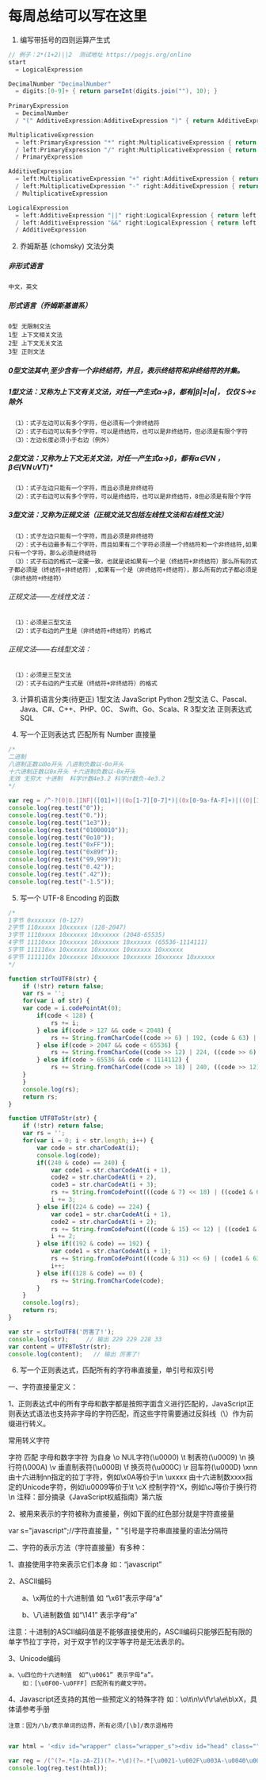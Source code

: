 # 每周总结可以写在这里

1. 编写带括号的四则运算产生式

``` java
// 例子：2*(1+2)||2  测试地址 https://pegjs.org/online
start
  = LogicalExpression

DecimalNumber "DecimalNumber"
  = digits:[0-9]+ { return parseInt(digits.join(""), 10); }
  
PrimaryExpression
  = DecimalNumber
  / "(" AdditiveExpression:AdditiveExpression ")" { return AdditiveExpression; }

MultiplicativeExpression
  = left:PrimaryExpression "*" right:MultiplicativeExpression { return left * right; }
  / left:PrimaryExpression "/" right:MultiplicativeExpression { return left / right; }
  / PrimaryExpression

AdditiveExpression
  = left:MultiplicativeExpression "+" right:AdditiveExpression { return left + right; }
  / left:MultiplicativeExpression "-" right:AdditiveExpression { return left - right; }
  / MultiplicativeExpression

LogicalExpression
  = left:AdditiveExpression "||" right:LogicalExpression { return left || right; }
  / left:AdditiveExpression "&&" right:LogicalExpression { return left && right; }
  / AdditiveExpression
```

2. 乔姆斯基 (chomsky) 文法分类

##### 非形式语言
    中文，英文
##### 形式语言（乔姆斯基谱系）
    0型 无限制文法
    1型 上下文相关文法
    2型 上下文无关文法
    3型 正则文法

##### 0型文法其中,至少含有一个非终结符，并且，表示终结符和非终结符的并集。

##### 1型文法：又称为上下文有关文法，对任一产生式α→β，都有|β|≥|α|， 仅仅 S→ε除外
     （1）：式子左边可以有多个字符，但必须有一个非终结符
     （2）：式子右边可以有多个字符，可以是终结符，也可以是非终结符，但必须是有限个字符
     （3）：左边长度必须小于右边（例外）
##### 2型文法：又称为上下文无关文法，对任一产生式α→β，都有α∈VN ， β∈(VN∪VT)*
     （1）：式子左边只能有一个字符，而且必须是非终结符
     （2）：式子右边可以有多个字符，可以是终结符，也可以是非终结符，8但必须是有限个字符
##### 3型文法：又称为正规文法（正规文法又包括左线性文法和右线性文法）
     （1）：式子左边只能有一个字符，而且必须是非终结符
     （2）：式子右边最多有二个字符，而且如果有二个字符必须是一个终结符和一个非终结符,如果只有一个字符，那么必须是终结符
     （3）：式子右边的格式一定要一致，也就是说如果有一个是（终结符+非终结符）那么所有的式子都必须是（终结符+非终结符）,如果有一个是（非终结符+终结符），那么所有的式子都必须是（非终结符+终结符）

###### 正规文法——左线性文法：
     （1）：必须是三型文法
     （2）：式子右边的产生是（非终结符+终结符）的格式
###### 正规文法——右线型文法：
     （1）：必须是三型文法
     （2）：式子右边的产生式是（终结符+非终结符）的格式

3. 计算机语言分类(待更正)
1型文法 JavaScript Python 
2型文法 C、Pascal、Java、C#、C++、PHP、0C、 Swift、Go、Scala、R
3型文法 正则表达式 SQL


4. 写一个正则表达式 匹配所有 Number 直接量

``` javascript
/*
二进制
八进制正数以0o开头 八进制负数以-0o开头
十六进制正数以0x开头 十六进制负数以-0x开头
无效 无穷大 十进制  科学计数4e3.2 科学计数负-4e3.2
*/

var reg = /^-?(0|0.|INF|([01]+)|(0o[1-7][0-7]*)|(0x[0-9a-fA-F]+)|((0|[1-9][0-9]*|(?=[\.,]))([\.,][0-9]+)?([eE]-?\d+)?))$/;
console.log(reg.test("0"));
console.log(reg.test("0."));
console.log(reg.test("1e3"));
console.log(reg.test("01000010"));
console.log(reg.test("0o10"));
console.log(reg.test("0xFF"));
console.log(reg.test("0x89f"));
console.log(reg.test("99,999"));
console.log(reg.test("0.42"));
console.log(reg.test(".42"));
console.log(reg.test("-1.5"));

```

5. 写一个 UTF-8 Encoding 的函数

``` javascript
/*
1字节 0xxxxxxx (0-127)
2字节 110xxxxx 10xxxxxx (128-2047)
3字节 1110xxxx 10xxxxxx 10xxxxxx (2048-65535)
4字节 11110xxx 10xxxxxx 10xxxxxx 10xxxxxx (65536-1114111)
5字节 111110xx 10xxxxxx 10xxxxxx 10xxxxxx 10xxxxxx
6字节 1111110x 10xxxxxx 10xxxxxx 10xxxxxx 10xxxxxx 10xxxxxx
*/

function strToUTF8(str) {
	if (!str) return false;
	var rs = '';
	for(var i of str) {
	var code = i.codePointAt(0);
	    if(code < 128) {
	        rs += i;
	    } else if(code > 127 && code < 2048) {
	        rs += String.fromCharCode((code >> 6) | 192, (code & 63) | 128);
	    } else if(code > 2047 && code < 65536) {
	        rs += String.fromCharCode((code >> 12) | 224, ((code >> 6) & 63) | 128, (code & 63) | 128);
	    } else if(code > 65536 && code < 1114112) {
	        rs += String.fromCharCode((code >> 18) | 240, ((code >> 12) & 63) | 128, ((code >> 6) & 63) | 128, (code & 63) | 128);
	}
	}
	console.log(rs);
	return rs;
}

function UTF8ToStr(str) {
	if (!str) return false;
	var rs = '';
	for(var i = 0; i < str.length; i++) {
	    var code = str.charCodeAt(i);
	    console.log(code);
	    if((240 & code) == 240) {
	        var code1 = str.charCodeAt(i + 1),
	        code2 = str.charCodeAt(i + 2),
	        code3 = str.charCodeAt(i + 3);
	        rs += String.fromCodePoint(((code & 7) << 18) | ((code1 & 63) << 12) | ((code2 & 63) << 6) | (code3 & 63));
	        i += 3;
	    } else if((224 & code) == 224) {
	        var code1 = str.charCodeAt(i + 1),
	        code2 = str.charCodeAt(i + 2);
	        rs += String.fromCodePoint(((code & 15) << 12) | ((code1 & 63) << 6) | (code2 & 63));
	        i += 2;
	    } else if((192 & code) == 192) {
	        var code1 = str.charCodeAt(i + 1);
	        rs += String.fromCodePoint(((code & 31) << 6) | (code1 & 63));
	        i++;
	    } else if((128 & code) == 0) {
	        rs += String.fromCharCode(code);
	    }
	}
	console.log(rs);
	return rs;
}

var str = strToUTF8('厉害了!');
console.log(str);     // 输出 229 229 228 33
var content = UTF8ToStr(str);
console.log(content);   // 输出 厉害了!

```

6. 写一个正则表达式，匹配所有的字符串直接量，单引号和双引号

一、字符直接量定义：   

1、正则表达式中的所有字母和数字都是按照字面含义进行匹配的，JavaScript正则表达式语法也支持非字母的字符匹配，而这些字符需要通过反斜线（\）作为前缀进行转义。

常用转义字符

字符	匹配
字母和数字字符	为自身
\o	NUL字符(\u0000)
\t	制表符(\u0009)
\n	换行符(\000A)
\v	垂直制表符(\u000B)
\f	换页符(\u000C)
\r	回车符(\u000D)
\xnn	由十六进制nn指定的拉丁字符，例如\x0A等价于\n
\uxxxx	由十六进制数xxxx指定的Unicode字符，例如\u0009等价于\t
\cX	控制字符^X，例如\cJ等价于换行符\n
注释：部分摘录《JavaScript权威指南》第六版

2、被用来表示的字符被称为直接量，例如下面的红色部分就是字符直接量      

var s="javascript";//字符直接量，" "引号是字符串直接量的语法分隔符

二、字符的表示方法（字符直接量）有多种：   

1、直接使用字符来表示它们本身 如：“javascript”

2、ASCII编码     

　　a、\x两位的十六进制值   如 “\x61”表示字母“a”     

　　b、\八进制数值   如“\141” 表示字母“a”     

注意：十进制的ASCII编码值是不能够直接使用的，ASCII编码只能够匹配有限的单字节拉丁字符，对于双字节的汉字等字符是无法表示的。   

3、Unicode编码      

	a、\u四位的十六进制值  如“\u0061” 表示字母“a”。      
        如：[\u0F00-\u0FFF] 匹配所有的藏文字符。   

4、Javascript还支持的其他一些预定义的特殊字符 如：\o\t\n\v\f\r\a\e\b\xX，具体请参考手册      

    注意：因为/\b/表示单词的边界，所有必须/[\b]/表示退格符

``` javascript

var html = '<div id="wrapper" class="wrapper_s"><div id="head" class=""><div id="s_top_wrap" class="s-top-wrap s-isindex-wrap" style="left: 0px;"><div class="s-top-nav" style="display: none;"></div><div class="s-center-box"></div></div><div id="s_upfunc_menus" class="s-upfunc-menus">'   

var reg = /(^(?=.*[a-zA-Z])(?=.*\d)(?=.*[\u0021-\u002F\u003A-\u0040\u005B-\u0060\u007B-\u007E])[\u0021-\u007E]{6,16}$)|(^(?=.*[a-zA-Z])(?=.*\d)(?=.*[\x21-\x2F\x3A-\x40\x5B-\x60\x7B-\x7E])[\x21-\x7E]{6,16}$)|((?:[^"\\]|\\.)*"|'(?:[^'\\]|\\.)*)/;
console.log(reg.test(html));

```
